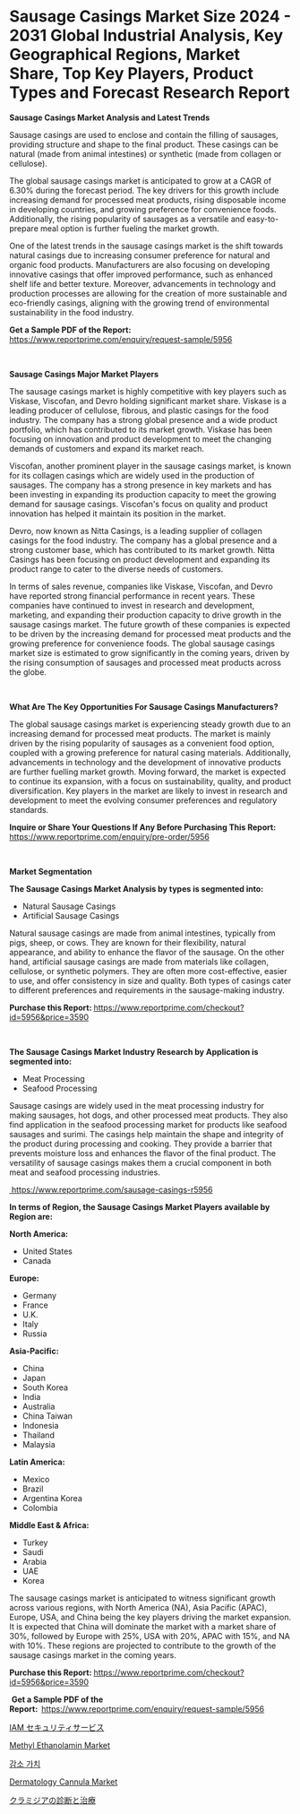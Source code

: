 <p><h1>Sausage Casings Market Size 2024 - 2031 Global Industrial Analysis, Key Geographical Regions, Market Share, Top Key Players, Product Types and Forecast Research Report</h1></p><p><strong>Sausage Casings Market Analysis and Latest Trends</strong></p>
<p><p>Sausage casings are used to enclose and contain the filling of sausages, providing structure and shape to the final product. These casings can be natural (made from animal intestines) or synthetic (made from collagen or cellulose).</p><p>The global sausage casings market is anticipated to grow at a CAGR of 6.30% during the forecast period. The key drivers for this growth include increasing demand for processed meat products, rising disposable income in developing countries, and growing preference for convenience foods. Additionally, the rising popularity of sausages as a versatile and easy-to-prepare meal option is further fueling the market growth.</p><p>One of the latest trends in the sausage casings market is the shift towards natural casings due to increasing consumer preference for natural and organic food products. Manufacturers are also focusing on developing innovative casings that offer improved performance, such as enhanced shelf life and better texture. Moreover, advancements in technology and production processes are allowing for the creation of more sustainable and eco-friendly casings, aligning with the growing trend of environmental sustainability in the food industry.</p></p>
<p><strong>Get a Sample PDF of the Report:&nbsp;</strong> <a href="https://www.reportprime.com/enquiry/request-sample/5956">https://www.reportprime.com/enquiry/request-sample/5956</a></p>
<p>&nbsp;</p>
<p><strong>Sausage Casings Major Market Players</strong></p>
<p><p>The sausage casings market is highly competitive with key players such as Viskase, Viscofan, and Devro holding significant market share. Viskase is a leading producer of cellulose, fibrous, and plastic casings for the food industry. The company has a strong global presence and a wide product portfolio, which has contributed to its market growth. Viskase has been focusing on innovation and product development to meet the changing demands of customers and expand its market reach.</p><p>Viscofan, another prominent player in the sausage casings market, is known for its collagen casings which are widely used in the production of sausages. The company has a strong presence in key markets and has been investing in expanding its production capacity to meet the growing demand for sausage casings. Viscofan's focus on quality and product innovation has helped it maintain its position in the market.</p><p>Devro, now known as Nitta Casings, is a leading supplier of collagen casings for the food industry. The company has a global presence and a strong customer base, which has contributed to its market growth. Nitta Casings has been focusing on product development and expanding its product range to cater to the diverse needs of customers.</p><p>In terms of sales revenue, companies like Viskase, Viscofan, and Devro have reported strong financial performance in recent years. These companies have continued to invest in research and development, marketing, and expanding their production capacity to drive growth in the sausage casings market. The future growth of these companies is expected to be driven by the increasing demand for processed meat products and the growing preference for convenience foods. The global sausage casings market size is estimated to grow significantly in the coming years, driven by the rising consumption of sausages and processed meat products across the globe.</p></p>
<p>&nbsp;</p>
<p><strong>What Are The Key Opportunities For Sausage Casings Manufacturers?</strong></p>
<p><p>The global sausage casings market is experiencing steady growth due to an increasing demand for processed meat products. The market is mainly driven by the rising popularity of sausages as a convenient food option, coupled with a growing preference for natural casing materials. Additionally, advancements in technology and the development of innovative products are further fuelling market growth. Moving forward, the market is expected to continue its expansion, with a focus on sustainability, quality, and product diversification. Key players in the market are likely to invest in research and development to meet the evolving consumer preferences and regulatory standards.</p></p>
<p><strong>Inquire or Share Your Questions If Any Before Purchasing This Report:</strong> <a href="https://www.reportprime.com/enquiry/pre-order/5956">https://www.reportprime.com/enquiry/pre-order/5956</a></p>
<p>&nbsp;</p>
<p><strong>Market Segmentation</strong></p>
<p><strong>The Sausage Casings Market Analysis by types is segmented into:</strong></p>
<p><ul><li>Natural Sausage Casings</li><li>Artificial Sausage Casings</li></ul></p>
<p><p>Natural sausage casings are made from animal intestines, typically from pigs, sheep, or cows. They are known for their flexibility, natural appearance, and ability to enhance the flavor of the sausage. On the other hand, artificial sausage casings are made from materials like collagen, cellulose, or synthetic polymers. They are often more cost-effective, easier to use, and offer consistency in size and quality. Both types of casings cater to different preferences and requirements in the sausage-making industry.</p></p>
<p><strong>Purchase this Report:&nbsp;</strong><a href="https://www.reportprime.com/checkout?id=5956&price=3590">https://www.reportprime.com/checkout?id=5956&price=3590</a></p>
<p>&nbsp;</p>
<p><strong>The Sausage Casings Market Industry Research by Application is segmented into:</strong></p>
<p><ul><li>Meat Processing</li><li>Seafood Processing</li></ul></p>
<p><p>Sausage casings are widely used in the meat processing industry for making sausages, hot dogs, and other processed meat products. They also find application in the seafood processing market for products like seafood sausages and surimi. The casings help maintain the shape and integrity of the product during processing and cooking. They provide a barrier that prevents moisture loss and enhances the flavor of the final product. The versatility of sausage casings makes them a crucial component in both meat and seafood processing industries.</p></p>
<p><a href="https://www.reportprime.com/sausage-casings-r5956">&nbsp;https://www.reportprime.com/sausage-casings-r5956</a></p>
<p><strong>In terms of Region, the Sausage Casings Market Players available by Region are:</strong></p>
<p>
    <p> <strong> North America: </strong>
        <ul>
            <li>United States</li>
            <li>Canada</li>
        </ul>
        </p> 
    <p> <strong> Europe: </strong>
        <ul>
            <li>Germany</li>
            <li>France</li>
            <li>U.K.</li>
            <li>Italy</li>
            <li>Russia</li>
        </ul>
        </p> 
    <p> <strong> Asia-Pacific: </strong>
        <ul>
            <li>China</li>
            <li>Japan</li>
            <li>South Korea</li>
            <li>India</li>
            <li>Australia</li>
            <li>China Taiwan</li>
            <li>Indonesia</li>
            <li>Thailand</li>
            <li>Malaysia</li>
        </ul>
        </p> 
    <p> <strong> Latin America: </strong>
        <ul>
            <li>Mexico</li>
            <li>Brazil</li>
            <li>Argentina Korea</li>
            <li>Colombia</li>
        </ul>
        </p> 
    <p> <strong> Middle East & Africa: </strong>
        <ul>
            <li>Turkey</li>
            <li>Saudi</li>
            <li>Arabia</li>
            <li>UAE</li>
            <li>Korea</li>
        </ul>
    </p>
    </p>
<p><p>The sausage casings market is anticipated to witness significant growth across various regions, with North America (NA), Asia Pacific (APAC), Europe, USA, and China being the key players driving the market expansion. It is expected that China will dominate the market with a market share of 30%, followed by Europe with 25%, USA with 20%, APAC with 15%, and NA with 10%. These regions are projected to contribute to the growth of the sausage casings market in the coming years.</p></p>
<p><strong>Purchase this Report: </strong><a href="https://www.reportprime.com/checkout?id=5956&price=3590">https://www.reportprime.com/checkout?id=5956&price=3590</a></p>
<p>&nbsp;<strong>Get a Sample PDF of the Report:&nbsp;&nbsp;</strong><a href="https://www.reportprime.com/enquiry/request-sample/5956">https://www.reportprime.com/enquiry/request-sample/5956</a></p>
<p><strong></strong></p>
<p><p><a href="https://medium.com/@ifhhndtz21/2024%E5%B9%B4%E3%81%8B%E3%82%892031%E5%B9%B4%E3%81%BE%E3%81%A7%E3%81%AE%E6%9C%9F%E9%96%93%E3%81%AB%E4%BA%88%E6%B8%AC%E3%81%95%E3%82%8C%E3%82%8B14-4-%E3%81%AE%E6%80%A5%E9%80%9F%E3%81%AA%E6%88%90%E9%95%B7%E7%8E%87%E3%82%92%E6%8C%81%E3%81%A4%E3%82%B0%E3%83%AD%E3%83%BC%E3%83%90%E3%83%ABiam%E3%82%BB%E3%82%AD%E3%83%A5%E3%83%AA%E3%83%86%E3%82%A3%E3%82%B5%E3%83%BC%E3%83%93%E3%82%B9%E5%B8%82%E5%A0%B4%E3%82%B9%E3%82%B3%E3%83%BC%E3%83%97%E3%81%AE%E8%A9%B3%E7%B4%B0%E3%81%AA%E5%88%86%E6%9E%90-ab62ba1e83b4">IAM セキュリティサービス</a></p><p><a href="https://medium.com/@alyciaebert/market-forecast-global-methyl-ethanolamin-trends-and-impact-analysis-2024-2031-by-application-b9a8ae61da47">Methyl Ethanolamin Market</a></p><p><a href="https://medium.com/@delaneywill28/2024%EB%85%84%EB%B6%80%ED%84%B0-2031%EB%85%84%EA%B9%8C%EC%A7%80%EC%9D%98-%EA%B8%80%EB%A1%9C%EB%B2%8C-%EC%A0%84%EB%A7%9D%EA%B3%BC-%EB%AF%B8%EB%9E%98-%EC%A0%84%EB%A7%9D%EC%97%90%EC%84%9C-%EA%B0%90%EC%86%8C-%EA%B0%80%EC%B9%98-%EC%8B%9C%EC%9E%A5%EC%9D%98-%EC%8B%A0%ED%9D%A5-%ED%8A%B8%EB%A0%8C%EB%93%9C-ea3aa9510fb7">감소 가치</a></p><p><a href="https://issuu.com/reportprime-2/docs/dermatology-cannula-market-size-2030.pptx">Dermatology Cannula Market</a></p><p><a href="https://medium.com/@anhabrowning02024/%E3%82%B0%E3%83%AD%E3%83%BC%E3%83%90%E3%83%AB%E3%82%AF%E3%83%A9%E3%83%9F%E3%82%B8%E3%82%A2%E8%A8%BA%E6%96%AD%E3%81%8A%E3%82%88%E3%81%B3%E6%B2%BB%E7%99%82%E5%B8%82%E5%A0%B4%E3%81%AE%E8%A6%8F%E6%A8%A1%E3%81%AF-10-1-%E3%81%AEcagr%E3%81%A7%E5%88%B0%E9%81%94%E3%81%99%E3%82%8B%E3%81%A8%E4%BA%88%E6%83%B3%E3%81%95%E3%82%8C%E3%81%A6%E3%81%8A%E3%82%8A-%E3%81%93%E3%81%AE%E3%83%AC%E3%83%9D%E3%83%BC%E3%83%88%E3%81%AF2024%E5%B9%B4%E3%81%8B%E3%82%892031%E5%B9%B4%E3%81%BE%E3%81%A7%E3%81%AE%E5%B8%82%E5%A0%B4%E3%81%AE%E6%88%90%E9%95%B7-%E3%83%88%E3%83%AC%E3%83%B3%E3%83%89-%E6%A9%9F%E4%BC%9A-%E3%81%8A%E3%82%88%E3%81%B3%E4%BA%88%E6%B8%AC%E3%82%92%E3%82%AB%E3%83%90%E3%83%BC%E3%81%97%E3%81%A6%E3%81%84%E3%81%BE%E3%81%99-c661bd8d028a">クラミジアの診断と治療</a></p></p>